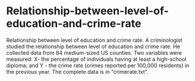 # Relationship-between-level-of-education-and-crime-rate
Relationship between level of education and crime rate.
A criminologist studied the relationship between level of education and crime rate. He collected data from 84 medium-sized US counties. Two variables were measured: X- the percentage of individuals having at least a high-school diploma; and Y - the crime rate (crimes reported per 100,000 residents) in the previous year. The complete data is in “crimerate.txt”.
